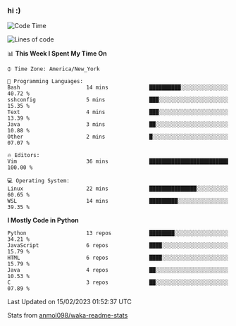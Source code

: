 ### hi :)

<!--START_SECTION:waka-->
![Code Time](http://img.shields.io/badge/Code%20Time-952%20hrs%2039%20mins-blue)

![Lines of code](https://img.shields.io/badge/From%20Hello%20World%20I%27ve%20Written-601%20Thousand%20lines%20of%20code-blue)

📊 **This Week I Spent My Time On** 

```text
⌚︎ Time Zone: America/New_York

💬 Programming Languages: 
Bash                     14 mins             ██████████░░░░░░░░░░░░░░░   40.72 % 
sshconfig                5 mins              ███░░░░░░░░░░░░░░░░░░░░░░   15.35 % 
Text                     4 mins              ███░░░░░░░░░░░░░░░░░░░░░░   13.39 % 
Java                     3 mins              ██░░░░░░░░░░░░░░░░░░░░░░░   10.88 % 
Other                    2 mins              █░░░░░░░░░░░░░░░░░░░░░░░░   07.07 % 

🔥 Editors: 
Vim                      36 mins             █████████████████████████   100.00 % 

💻 Operating System: 
Linux                    22 mins             ███████████████░░░░░░░░░░   60.65 % 
WSL                      14 mins             █████████░░░░░░░░░░░░░░░░   39.35 % 

```

**I Mostly Code in Python** 

```text
Python                   13 repos            ████████░░░░░░░░░░░░░░░░░   34.21 % 
JavaScript               6 repos             ████░░░░░░░░░░░░░░░░░░░░░   15.79 % 
HTML                     6 repos             ████░░░░░░░░░░░░░░░░░░░░░   15.79 % 
Java                     4 repos             ██░░░░░░░░░░░░░░░░░░░░░░░   10.53 % 
C                        3 repos             ██░░░░░░░░░░░░░░░░░░░░░░░   07.89 % 

```



 Last Updated on 15/02/2023 01:52:37 UTC
<!--END_SECTION:waka-->

Stats from [anmol098/waka-readme-stats](https://github.com/anmol098/waka-readme-stats)